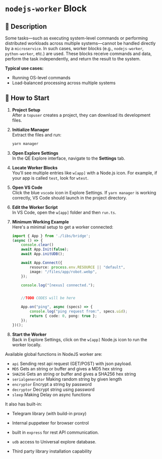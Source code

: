 # `nodejs-worker` Block

## 🧩 Description
Some tasks—such as executing system-level commands or performing distributed workloads across multiple systems—cannot be handled directly by a `microservice`. In such cases, worker blocks (e.g., `nodejs-worker`, `python-worker`, etc.) are used. These blocks receive commands and data, perform the task independently, and return the result to the system.

**Typical use cases:**
- Running OS-level commands
- Load-balanced processing across multiple systems

## 🚀 How to Start

1. **Project Setup**  
   After a `topuser` creates a project, they can download its development files.

2. **Initialize Manager**  
   Extract the files and run:
   ```bash
   yarn manager
   ```

3. **Open Explore Settings**  
   In the QE Explore interface, navigate to the **Settings** tab.

4. **Locate Worker Blocks**  
   You’ll see multiple entries like `w[app]` with a Node.js icon. For example, if your app is called `test`, look for `wtest`.

5. **Open VS Code**  
   Click the blue `vscode` icon in Explore Settings. If `yarn manager` is working correctly, VS Code should launch in the project directory.

6. **Edit the Worker Script**  
   In VS Code, open the `w[app]` folder and then `run.ts`.

7. **Minimum Working Example**  
   Here's a minimal setup to get a worker connected:

   ```ts
   import { App } from './libs/bridge';
   (async () => {
       console.clear()
       await App.Init(false);
       await App.initUDB();

       await App.Connect({
           resource: process.env.RESOURCE || "default",
           image: "/files/app/robot.webp",
       });

       console.log("[nexus] connected.");


       //TODO CODES will be here

       App.on("ping", async (specs) => {
           console.log("ping request from:", specs.uid);
           return { code: 0, pong: true };
       });
   })();
   ```

8. **Start the Worker**  
   Back in Explore Settings, click on the `w[app]` Node.js icon to run the worker locally.


Available global functions in NodeJS worker are:

- `api`
Sending rest api request (GET/POST) with json payload.
- `MD5`
Gets an string or buffer and gives a MD5 hex string
- `SHA256`
Gets an string or buffer and gives a SHA256 hex string
- `serialgenerator`
Making random string by given length
- `encryptor`
Encrypt a string by password
- `decryptor`
Decrypt string using password
- `sleep`
Making Delay on async functions

It also has built-in:

- Telegram library (with build-in proxy)

- Internal puppeteer for browser control

- built in `express` for rest API communication.

- `udb` access to Universal explore database.

- Third party library installation capability